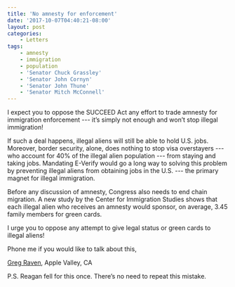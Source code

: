```yaml
---
title: 'No amnesty for enforcement'
date: '2017-10-07T04:40:21-08:00'
layout: post
categories:
    - Letters
tags:
    - amnesty
    - immigration
    - population
    - 'Senator Chuck Grassley'
    - 'Senator John Cornyn'
    - 'Senator John Thune'
    - 'Senator Mitch McConnell'
---
```


I expect you to oppose the SUCCEED Act any effort to trade amnesty for immigration enforcement --- it’s simply not enough and won’t stop illegal immigration!

If such a deal happens, illegal aliens will still be able to hold U.S. jobs. Moreover, border security, alone, does nothing to stop visa overstayers --- who account for 40% of the illegal alien population --- from staying and taking jobs. Mandating E-Verify would go a long way to solving this problem by preventing illegal aliens from obtaining jobs in the U.S. --- the primary magnet for illegal immigration.

Before any discussion of amnesty, Congress also needs to end chain migration. A new study by the Center for Immigration Studies shows that each illegal alien who receives an amnesty would sponsor, on average, 3.45 family members for green cards.

I urge you to oppose any attempt to give legal status or green cards to illegal aliens!

Phone me if you would like to talk about this,

[Greg Raven](https://www.gregraven.org/), Apple Valley, CA

P.S. Reagan fell for this once. There’s no need to repeat this mistake.